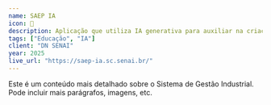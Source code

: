 ```yaml
---
name: SAEP IA
icon: 🚀
description: Aplicação que utiliza IA generativa para auxiliar na criação de itens do Sistema de Avaliação da Educação Profissional e Tecnológica.
tags: ["Educação", "IA"]
client: "DN SENAI"
year: 2025
live_url: "https://saep-ia.sc.senai.br/"
---
```

Este é um conteúdo mais detalhado sobre o Sistema de Gestão Industrial.
Pode incluir mais parágrafos, imagens, etc.